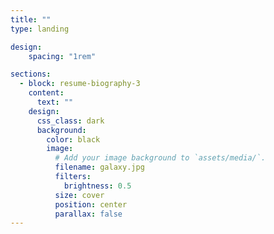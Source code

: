 ```yaml
---
title: ""
type: landing

design:
    spacing: "1rem"

sections:
  - block: resume-biography-3
    content:
      text: ""
    design:
      css_class: dark
      background: 
        color: black
        image:
          # Add your image background to `assets/media/`.
          filename: galaxy.jpg
          filters:
            brightness: 0.5
          size: cover
          position: center
          parallax: false
---
```

<!-- ---
title: 내가 읽은 논문
summary: 내가 읽은 논문
type: community/custom_compact
banner: 'galaxy.jpg'
---


## Read Papers List

[Generating Focused Molecule Libraries for Drug Discovery with Recurrent Neural Networks]
(https://pubs.acs.org/doi/full/10.1021/acscentsci.7b00512)

[Transformer neural network for protein-specific de novo drug generation as a machine translation problem]
(https://www.nature.com/articles/s41598-020-79682-4) -->
